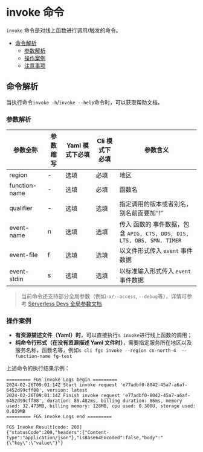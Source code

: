 # invoke 命令

`invoke` 命令是对线上函数进行调用/触发的命令。

- [命令解析](#命令解析)
  - [参数解析](#参数解析)
  - [操作案例](#操作案例)
  - [注意事项](#注意事项)

## 命令解析

当执行命令`invoke -h`/`invoke --help`命令时，可以获取帮助文档。

### 参数解析

| 参数全称                     | 参数缩写 | Yaml 模式下必填 | Cli 模式下必填 | 参数含义                                                                                                                                                                                                                                                                                                   |
| ---------------------------- | -------- | --------------- | -------------- | ---------------------------------------------------------------------------------------------------------------------------------------------------------------------------------------------------------------------------------------------------------------------------------------------------------- |
| region                       | -        | 选填            | 必填           | 地区 |
| function-name                | -        | 选填            | 必填           | 函数名        |
| qualifier                    | -        | 选填            | 选填           | 指定调用的版本或者别名，别名前面要加“!”        |
| event-name    | n        | 选填           | 选填           | 传入 函数的 事件数据，包含 `APIG, CTS, DDS, DIS, LTS, OBS, SMN, TIMER`                   |
| event-file    | f       | 选填           | 选填            | 以文件形式传入 `event` 事件数据  |
| event-stdin   | s       | 选填           | 选填            | 以标准输入形式传入 `event` 事件数据 |

> 当前命令还支持部分全局参数（例如`-a/--access`, `--debug`等），详情可参考 [Serverless Devs 全局参数文档](https://serverless-devs.com/serverless-devs/command/readme#全局参数)

### 操作案例

- **有资源描述文件（Yaml）时**，可以直接执行`s invoke`进行线上函数的调用；
- **纯命令行形式（在没有资源描述 Yaml 文件时）**，需要指定服务所在地区以及服务名称，函数名等，例如`s cli fgs invoke --region cn-north-4  --function-name fg-test`

上述命令的执行结果示例：

```text
========= FGS invoke Logs begin =========
2024-02-26T09:01:14Z Start invoke request 'e77adbf0-8042-45a7-a6af-6452d99cff88', version: latest
2024-02-26T09:01:14Z Finish invoke request 'e77adbf0-8042-45a7-a6af-6452d99cff88', duration: 85.482ms, billing duration: 86ms, memory used: 32.473MB, billing memory: 128MB, cpu used: 0.300U, storage used: 0.039MB
========= FGS invoke Logs end =========

FGS Invoke Result[code: 200]
{"statusCode":200,"headers":{"Content-Type":"application/json"},"isBase64Encoded":false,"body":"{\"key\":\"value\"}"}
```

